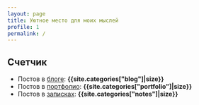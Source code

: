```yaml
---
layout: page
title: Уютное место для моих мыслей
profile: 1
permalink: /
---
```


<!--
-->
## Счетчик

* Постов в [блоге](/blog): **{{site.categories["blog"]|size}}**
* Постов в [портфолио](/portfolio): **{{site.categories["portfolio"]|size}}**
* Постов в [записках](/notes): **{{site.categories["notes"]|size}}**
